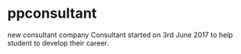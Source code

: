 # ppconsultant
new consultant company
Consultant started on 3rd June 2017 to help student to develop their career.
